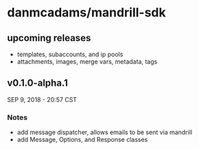 # danmcadams/mandrill-sdk

## upcoming releases
- templates, subaccounts, and ip pools
- attachments, images, merge vars, metadata, tags

## v0.1.0-alpha.1
SEP 9, 2018 - 20:57 CST
### Notes
- add message dispatcher, allows emails to be sent via mandrill
- add Message, Options, and Response classes
